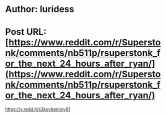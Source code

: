 # Author: luridess
# Post URL: [https://www.reddit.com/r/Superstonk/comments/nb511p/rsuperstonk_for_the_next_24_hours_after_ryan/](https://www.reddit.com/r/Superstonk/comments/nb511p/rsuperstonk_for_the_next_24_hours_after_ryan/)


https://v.redd.it/s3kxybemisy61